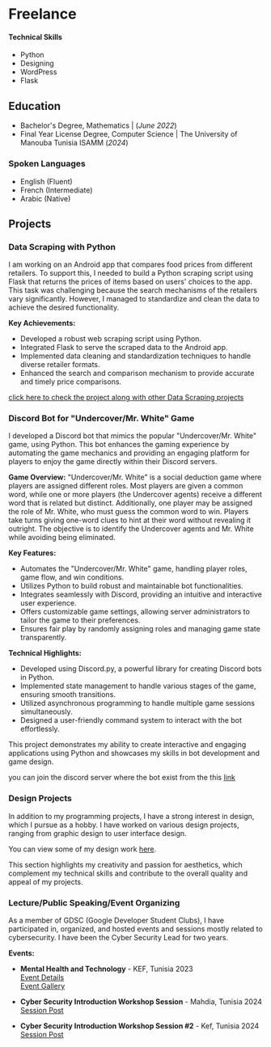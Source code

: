 # Freelance

#### Technical Skills
- Python
- Designing
- WordPress
- Flask

## Education
- Bachelor's Degree, Mathematics | (_June 2022_)  
- Final Year License Degree, Computer Science | The University of Manouba Tunisia ISAMM (_2024_)

### Spoken Languages
- English (Fluent)
- French (Intermediate)
- Arabic (Native)
  
## Projects
### Data Scraping with Python 

I am working on an Android app that compares food prices from different retailers. To support this, I needed to build a Python scraping script using Flask that returns the prices of items based on users' choices to the app. This task was challenging because the search mechanisms of the retailers vary significantly. However, I managed to standardize and clean the data to achieve the desired functionality.

**Key Achievements:**
- Developed a robust web scraping script using Python.
- Integrated Flask to serve the scraped data to the Android app.
- Implemented data cleaning and standardization techniques to handle diverse retailer formats.
- Enhanced the search and comparison mechanism to provide accurate and timely price comparisons.

[click here to check the project along with other Data Scraping projects](https://github.com/mohamed159753/DataScraping/tree/main)

### Discord Bot for "Undercover/Mr. White" Game

I developed a Discord bot that mimics the popular "Undercover/Mr. White" game, using Python. This bot enhances the gaming experience by automating the game mechanics and providing an engaging platform for players to enjoy the game directly within their Discord servers.

**Game Overview:**
"Undercover/Mr. White" is a social deduction game where players are assigned different roles. Most players are given a common word, while one or more players (the Undercover agents) receive a different word that is related but distinct. Additionally, one player may be assigned the role of Mr. White, who must guess the common word to win. Players take turns giving one-word clues to hint at their word without revealing it outright. The objective is to identify the Undercover agents and Mr. White while avoiding being eliminated.

**Key Features:**
- Automates the "Undercover/Mr. White" game, handling player roles, game flow, and win conditions.
- Utilizes Python to build robust and maintainable bot functionalities.
- Integrates seamlessly with Discord, providing an intuitive and interactive user experience.
- Offers customizable game settings, allowing server administrators to tailor the game to their preferences.
- Ensures fair play by randomly assigning roles and managing game state transparently.

**Technical Highlights:**
- Developed using Discord.py, a powerful library for creating Discord bots in Python.
- Implemented state management to handle various stages of the game, ensuring smooth transitions.
- Utilized asynchronous programming to handle multiple game sessions simultaneously.
- Designed a user-friendly command system to interact with the bot effortlessly.

This project demonstrates my ability to create interactive and engaging applications using Python and showcases my skills in bot development and game design.

you can join the discord server where the bot exist from the this [link](https://discord.gg/9e8RbS4e)
### Design Projects

In addition to my programming projects, I have a strong interest in design, which I pursue as a hobby. I have worked on various design projects, ranging from graphic design to user interface design.

You can view some of my design work [here](https://drive.google.com/drive/folders/1yA3nKpvgHqZcvfbLyZvRZQgX2uyVbdgj?usp=sharing).

This section highlights my creativity and passion for aesthetics, which complement my technical skills and contribute to the overall quality and appeal of my projects.

### Lecture/Public Speaking/Event Organizing

As a member of GDSC (Google Developer Student Clubs), I have participated in, organized, and hosted events and sessions mostly related to cybersecurity. I have been the Cyber Security Lead for two years.

**Events:**
- **Mental Health and Technology** - KEF, Tunisia 2023  
  [Event Details](https://gdsc.community.dev/events/details/developer-student-clubs-institut-superieur-de-linformatique-du-kef-presents-mental-health-and-technology/)  
  [Event Gallery](https://www.facebook.com/share/p/GZi7Zz88yKvx3Stp/)

- **Cyber Security Introduction Workshop Session** - Mahdia, Tunisia 2024  
  [Session Post](https://www.facebook.com/share/p/WNUqjDhP61vPfdM4/)

- **Cyber Security Introduction Workshop Session #2** - Kef, Tunisia 2024  
  [Session Post](https://www.facebook.com/share/p/iYsAt9kLGcJLormS/)
